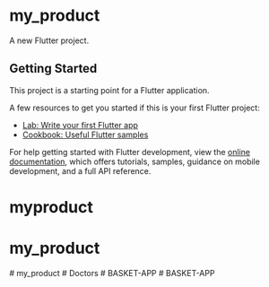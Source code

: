 # my_product

A new Flutter project.

## Getting Started

This project is a starting point for a Flutter application.

A few resources to get you started if this is your first Flutter project:

- [Lab: Write your first Flutter app](https://docs.flutter.dev/get-started/codelab)
- [Cookbook: Useful Flutter samples](https://docs.flutter.dev/cookbook)

For help getting started with Flutter development, view the
[online documentation](https://docs.flutter.dev/), which offers tutorials,
samples, guidance on mobile development, and a full API reference.
# myproduct
# my_product
#   m y _ p r o d u c t  
 #   D o c t o r s  
 #   B A S K E T - A P P  
 #   B A S K E T - A P P  
 